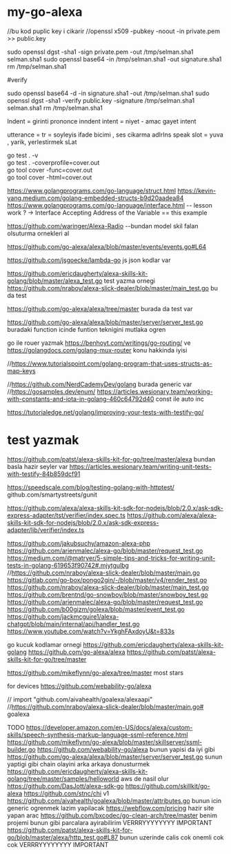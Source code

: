# my-go-alexa
//bu kod puplic key i cikarir
//openssl x509 -pubkey -noout -in private.pem >> public.key


sudo openssl dgst -sha1 -sign private.pem -out /tmp/selman.sha1 selman.sha1
sudo openssl base64 -in /tmp/selman.sha1 -out signature.sha1
rm /tmp/selman.sha1


#verify

sudo openssl base64 -d -in signature.sha1 -out /tmp/selman.sha1
sudo openssl dgst -sha1 -verify public.key -signature /tmp/selman.sha1 selman.sha1
rm /tmp/selman.sha1

Indent = girinti prononce inndent 
intent = niyet - amac gayet intent



utterance = tr = soyleyis ifade bicimi , ses cikarma  adIrIns speak
slot = yuva , yarik, yerlestirmek sLat

go test . -v   
go test . -coverprofile=cover.out    
go tool cover -func=cover.out    
go tool cover -html=cover.out


https://www.golangprograms.com/go-language/struct.html  https://kevin-yang.medium.com/golang-embedded-structs-b9d20aadea84
https://www.golangprograms.com/go-language/interface.html -- lesson work ? -> Interface Accepting Address of the Variable == this example

https://github.com/waringer/Alexa-Radio --bundan model skil falan olsuturma ornekleri al

https://github.com/go-alexa/alexa/blob/master/events/events.go#L64

https://github.com/jsgoecke/lambda-go  js json kodlar var

https://github.com/ericdaugherty/alexa-skills-kit-golang/blob/master/alexa_test.go   test yazma ornegi
https://github.com/nraboy/alexa-slick-dealer/blob/master/main_test.go bu da test

https://github.com/go-alexa/alexa/tree/master  burada da test var

https://github.com/go-alexa/alexa/blob/master/server/server_test.go   buradaki function icinde funtion teknigini mutlaka ogren

go ile rouer yazmak https://benhoyt.com/writings/go-routing/ ve https://golangdocs.com/golang-mux-router  konu hakkinda iyisi


//https://www.tutorialspoint.com/golang-program-that-uses-structs-as-map-keys


//https://github.com/NerdCademyDev/golang  burada generic var
//https://gosamples.dev/enum/ https://articles.wesionary.team/working-with-constants-and-iota-in-golang-460c64792d40  const ile auto inc

https://tutorialedge.net/golang/improving-your-tests-with-testify-go/
# test yazmak
https://github.com/patst/alexa-skills-kit-for-go/tree/master/alexa  bundan basla hazir seyler var
https://articles.wesionary.team/writing-unit-tests-with-testify-84b859dcf91


https://speedscale.com/blog/testing-golang-with-httptest/  
github.com/smartystreets/gunit

https://github.com/alexa/alexa-skills-kit-sdk-for-nodejs/blob/2.0.x/ask-sdk-express-adapter/tst/verifier/index.spec.ts
https://github.com/alexa/alexa-skills-kit-sdk-for-nodejs/blob/2.0.x/ask-sdk-express-adapter/lib/verifier/index.ts



https://github.com/jakubsuchy/amazon-alexa-php
https://github.com/arienmalec/alexa-go/blob/master/request_test.go
https://medium.com/@matryer/5-simple-tips-and-tricks-for-writing-unit-tests-in-golang-619653f90742#.mjytgulbg
//https://github.com/nraboy/alexa-slick-dealer/blob/master/main.go
https://gitlab.com/go-box/pongo2gin/-/blob/master/v4/render_test.go
https://github.com/nraboy/alexa-slick-dealer/blob/master/main_test.go
https://github.com/brentnd/go-snowboy/blob/master/snowboy_test.go
https://github.com/arienmalec/alexa-go/blob/master/request_test.go
https://github.com/b00gizm/golexa/blob/master/event_test.go
https://github.com/jackmcguire1/alexa-chatgpt/blob/main/internal/api/handler_test.go
https://www.youtube.com/watch?v=YkghFAxdoyU&t=833s

go kucuk kodlamar ornegi
https://github.com/ericdaugherty/alexa-skills-kit-golang
https://github.com/go-alexa/alexa
https://github.com/patst/alexa-skills-kit-for-go/tree/master

https://github.com/mikeflynn/go-alexa/tree/master  most stars

for devices
https://github.com/webability-go/alexa

// import 	"github.com/aivahealth/goalexa/alexaapi"
//https://github.com/nraboy/alexa-slick-dealer/blob/master/main.go# goalexa


TODO
https://developer.amazon.com/en-US/docs/alexa/custom-skills/speech-synthesis-markup-language-ssml-reference.html
https://github.com/mikeflynn/go-alexa/blob/master/skillserver/ssml-builder.go
https://github.com/webability-go/alexa bunun yapisi da iyi gibi
https://github.com/go-alexa/alexa/blob/master/server/server_test.go  sunun yaptigi gibi chain olayini arka arkaya donusturmek
https://github.com/ericdaugherty/alexa-skills-kit-golang/tree/master/samples/helloworld aws de nasil olur
https://github.com/DasJott/alexa-sdk-go
https://github.com/skillkit/go-alexa
https://github.com/stnc/chi v1
https://github.com/aivahealth/goalexa/blob/master/attributes.go  bunun icin generic ogrenmek lazim yapilacak
https://webflow.com/pricing  hazir site yapan arac 
https://github.com/bxcodec/go-clean-arch/tree/master  benim projemi bunun gibi parcalara ayirabilirim VERRRYYYYYYYY IMPORTANT
https://github.com/patst/alexa-skills-kit-for-go/blob/master/alexa/http_test.go#L87  bunun uzerinde calis cok onemli cok cok VERRRYYYYYYYY IMPORTANT